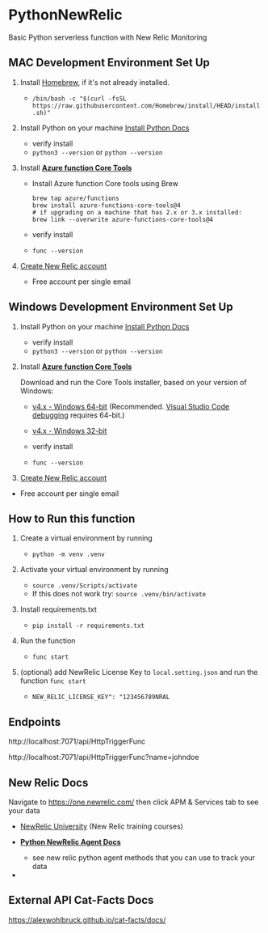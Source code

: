 # PythonNewRelic

Basic Python serverless function with New Relic Monitoring

## MAC Development Environment Set Up

1. Install [Homebrew](https://brew.sh/), if it's not already installed.
   - `/bin/bash -c "$(curl -fsSL https://raw.githubusercontent.com/Homebrew/install/HEAD/install.sh)"`

2. Install Python on your machine [Install Python Docs](https://www.python.org/downloads/)

   - verify install
   - `python3 --version` or `python --version`

3. Install **[Azure function Core Tools](https://learn.microsoft.com/en-us/azure/azure-functions/functions-run-local?tabs=windows%2Cstorageexplorer%2Cv2%2Cbash&pivots=programming-language-python#install-the-azure-functions-core-tools)**

   - Install Azure function Core tools using Brew
      ```
      brew tap azure/functions
      brew install azure-functions-core-tools@4
      # if upgrading on a machine that has 2.x or 3.x installed:
      brew link --overwrite azure-functions-core-tools@4
      ```

   -  verify install
   - `func --version`

4. [Create New Relic account](https://newrelic.com/signup)
   - Free account per single email

## Windows Development Environment Set Up

1. Install Python on your machine [Install Python Docs](https://www.python.org/downloads/)
   - verify install
   - `python3 --version` or `python --version`

2. Install **[Azure function Core Tools](https://learn.microsoft.com/en-us/azure/azure-functions/functions-run-local?tabs=windows%2Cstorageexplorer%2Cv2%2Cbash&pivots=programming-language-python#install-the-azure-functions-core-tools)**
    
    Download and run the Core Tools installer, based on your version of Windows:
   - [v4.x - Windows 64-bit](https://go.microsoft.com/fwlink/?linkid=2174087) (Recommended. [Visual Studio Code debugging](https://learn.microsoft.com/en-us/azure/azure-functions/functions-develop-vs-code#debugging-functions-locally) requires 64-bit.)
   - [v4.x - Windows 32-bit](https://go.microsoft.com/fwlink/?linkid=2174159)


   -  verify install
   - `func --version`

3. [Create New Relic account](https://newrelic.com/signup)
- Free account per single email

## How to Run this function

1. Create a virtual environment by running
   - `python -m venv .venv`
2. Activate your virtual environment by running
   - `source .venv/Scripts/activate`
   - If this does not work try: `source .venv/bin/activate`
3. Install requirements.txt
   - `pip install -r requirements.txt`
4. Run the function
   - `func start`

5. (optional) add NewRelic License Key to `local.setting.json` and run the function `func start`
   - `NEW_RELIC_LICENSE_KEY": "123456789NRAL`

## Endpoints

http://localhost:7071/api/HttpTriggerFunc

http://localhost:7071/api/HttpTriggerFunc?name=johndoe

## New Relic Docs

Navigate to https://one.newrelic.com/ then click APM & Services tab to see your data

- [NewRelic University](https://learn.newrelic.com/page/courses) (New Relic training courses)

- **[Python NewRelic Agent Docs](https://docs.newrelic.com/docs/apm/agents/python-agent/python-agent-api/guide-using-python-agent-api/)**
  - see new relic python agent methods that you can use to track your data
-

## External API Cat-Facts Docs

https://alexwohlbruck.github.io/cat-facts/docs/

